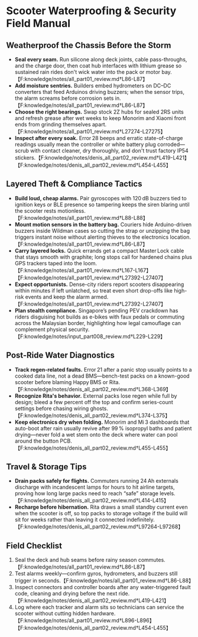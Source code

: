 # Scooter Waterproofing & Security Field Manual

## Weatherproof the Chassis Before the Storm
- **Seal every seam.** Run silicone along deck joints, cable pass-throughs, and the charge door, then coat hub interfaces with lithium grease so sustained rain rides don\'t wick water into the pack or motor bay.【F:knowledge/notes/all_part01_review.md†L86-L87】
- **Add moisture sentries.** Builders embed hydrometers on DC–DC converters that feed Arduinos driving buzzers; when the sensor trips, the alarm screams before corrosion sets in.【F:knowledge/notes/all_part01_review.md†L86-L87】
- **Choose the right bearings.** Swap stock 2Z hubs for sealed 2RS units and refresh grease after wet weeks to keep Monorim and Xiaomi front ends from grinding themselves apart.【F:knowledge/notes/all_part01_review.md†L27274-L27275】
- **Inspect after every soak.** Error 28 beeps and erratic state-of-charge readings usually mean the controller or white battery plug corroded—scrub with contact cleaner, dry thoroughly, and don\'t trust factory IP54 stickers.【F:knowledge/notes/denis_all_part02_review.md†L419-L421】【F:knowledge/notes/denis_all_part02_review.md†L454-L455】

## Layered Theft & Compliance Tactics
- **Build loud, cheap alarms.** Pair gyroscopes with 120 dB buzzers tied to ignition keys or BLE presence so tampering keeps the siren blaring until the scooter rests motionless.【F:knowledge/notes/all_part01_review.md†L88-L88】
- **Mount motion sensors in the battery bag.** Couriers hide Arduino-driven buzzers inside Wildman cases so cutting the strap or unzipping the bag triggers instant noise without alerting thieves to the electronics location.【F:knowledge/notes/all_part01_review.md†L86-L87】
- **Carry layered locks.** Quick errands get a compact Master Lock cable that stays smooth with graphite; long stops call for hardened chains plus GPS trackers taped into the loom.【F:knowledge/notes/all_part01_review.md†L167-L167】【F:knowledge/notes/all_part01_review.md†L27392-L27407】
- **Expect opportunists.** Dense-city riders report scooters disappearing within minutes if left unlatched, so treat even short drop-offs like high-risk events and keep the alarm armed.【F:knowledge/notes/all_part01_review.md†L27392-L27407】
- **Plan stealth compliance.** Singapore’s pending PEV crackdown has riders disguising hot builds as e-bikes with faux pedals or commuting across the Malaysian border, highlighting how legal camouflage can complement physical security.【F:knowledge/notes/input_part008_review.md†L229-L229】

## Post-Ride Water Diagnostics
- **Track regen-related faults.** Error 21 after a panic stop usually points to a cooked data line, not a dead BMS—bench-test packs on a known-good scooter before blaming Happy BMS or Rita.【F:knowledge/notes/denis_all_part02_review.md†L368-L369】
- **Recognize Rita\'s behavior.** External packs lose regen while full by design; bleed a few percent off the top and confirm series-count settings before chasing wiring ghosts.【F:knowledge/notes/denis_all_part02_review.md†L374-L375】
- **Keep electronics dry when folding.** Monorim and Mi 3 dashboards that auto-boot after rain usually revive after 99 % isopropyl baths and patient drying—never fold a wet stem onto the deck where water can pool around the button PCB.【F:knowledge/notes/denis_all_part02_review.md†L455-L455】

## Travel & Storage Tips
- **Drain packs safely for flights.** Commuters running 24 Ah externals discharge with incandescent lamps for hours to hit airline targets, proving how long large packs need to reach “safe” storage levels.【F:knowledge/notes/denis_all_part02_review.md†L414-L415】
- **Recharge before hibernation.** Rita draws a small standby current even when the scooter is off, so top packs to storage voltage if the build will sit for weeks rather than leaving it connected indefinitely.【F:knowledge/notes/denis_all_part02_review.md†L97264-L97268】

## Field Checklist
1. Seal the deck and hub seams before rainy season commutes.【F:knowledge/notes/all_part01_review.md†L86-L87】
2. Test alarms weekly—confirm gyros, hydrometers, and buzzers still trigger in seconds.【F:knowledge/notes/all_part01_review.md†L86-L88】
3. Inspect connectors and controller boards after any water-triggered fault code, cleaning and drying before the next ride.【F:knowledge/notes/denis_all_part02_review.md†L419-L421】
4. Log where each tracker and alarm sits so technicians can service the scooter without cutting hidden hardware.【F:knowledge/notes/all_part01_review.md†L896-L896】【F:knowledge/notes/denis_all_part02_review.md†L454-L455】
